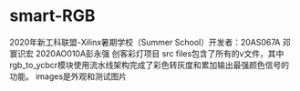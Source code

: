 # smart-RGB
2020年新⼯科联盟-Xilinx暑期学校（Summer School）开发者：20AS067A 邓寰识宏 2020AO010A彭永强 创客彩灯项⽬
src files包含了所有的v文件，其中 rgb_to_ycbcr模块使用流水线架构完成了彩色转灰度和累加输出最强颜色信号的功能。
images是外观和测试图片
